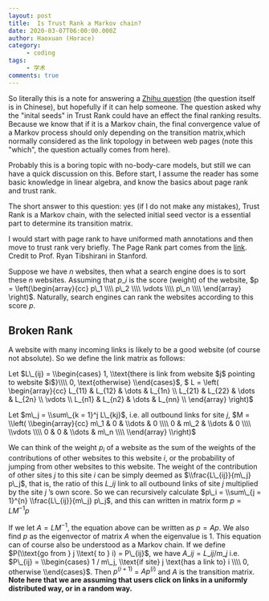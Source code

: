 ```yaml
---
layout: post
title:  Is Trust Rank a Markov chain?
date: 2020-03-07T06:00:00.000Z
author: Haoxuan (Horace)
category:
     - coding
tags:
     - 学术
comments: true
---
```


So literally this is a note for answering a [Zhihu question](https://www.zhihu.com/question/373709342) (the question itself is in Chinese), but hopefully if it can help someone. The question asked why the "inital seeds" in Trust Rank could have an effect the final ranking results. Because we know that if it is a Markov chain, the final convergence value of a Markov process should only depending on the transition matrix,which normally considered as the link topology in between web pages (note this "which", the question actually comes from here).

Probably this is a boring topic with no-body-care models, but still we can have a quick discussion on this. Before start, I assume the reader has some basic knowledge in linear algebra, and know the basics about page rank and trust rank.

The short answer to this question: yes (if I do not make any mistakes), Trust Rank is a Markov chain, with the selected initial seed vector is a essential part to determine its transition matrix. 

I would start with page rank to have uniformed math annotations and then move to trust rank very briefly. The Page Rank part comes from the [link](http://statweb.stanford.edu/~tibs/sta306bfiles/pagerank/ryan/01-24-pr.pdf). Credit to Prof. Ryan Tibshirani in Stanford.

Suppose we have $n$ websites, then what a search engine does is to sort these $n$ websites. Assuming that $p\_i$ is the score (weight) of the website, $p = \left(\begin{array}{cc} p\_1 \\\\ p\_2 \\\\ \vdots \\\\ p\_n \\\\ \end{array} \right)$. Naturally, search engines can rank the websites according to this score $p$.

## Broken Rank

A website with many incoming links is likely to be a good website (of course not absolute). So we define the link matrix as follows:

Let  $L\_{ij} = \\begin{cases}     1, \\text{there is link from website $j$ pointing to website $i$}\\\\     0, \text{otherwise} \\end{cases}$,
$ L =  \\left( \\begin{array}{cc} L\_{11} & L\_{12} &  \\dots & L\_{1n} \\\\ L\_{21} & L\_{22} &  \\dots & L\_{2n} \\\\ \\vdots \\\\ L\_{n1} & L\_{n2} &  \\dots & L\_{nn} \\\\ \\end{array} \\right)$

Let $m\_j = \\sum\_{k = 1}^j L\_{kj}$, i.e. all outbound links for site $j$, $M =  \\left(   \\begin{array}{cc} m\_1 & 0 &  \\dots & 0 \\\\ 0 & m\_2 &  \\dots & 0 \\\\ \\vdots \\\\ 0 & 0 &  \\dots & m\_n \\\\ \\end{array} \\right)$

We can think of the weight $p_i$ of a website as the sum of the weights of the contributions of other websites to this website $i$, or the probability of jumping from other websites to this website. The weight of the contribution of other sites $j$ to this site $i$ can be simply deemed as $\\frac{L\_{ij}}{m\_j} p\_j$, that is, the ratio of this $L\_{ij}$ link to all outbound links of site $j$ multiplied by the site $j$ ’s own score. So we can recursively calculate $p\_i = \\sum\_{j = 1}^{n} \\frac{L\_{ij}}{m\_j} p\_j$, and this can written in matrix form $p = LM^{-1} p$

If we let $A = LM^{-1}$, the equation above can be written as $p = Ap$. We also find $p$ as the eigenvector of matrix $A$ when the eigenvalue is $1$. This equation can of course also be understood as a Markov chain. If we define $P(\\text{go from } j \\text{ to } i) = P\_{ij}$, we have $A\_ {ij} = L\_{ij} / m\_j$ i.e. $P\_{ij} = \\begin{cases} 1 / m\_j, \\text{if site} j \text{has a link to} i \\\\ 0, otherwise \\end{cases}$. Then $p^{(i + 1)}$ = $Ap^{(i)}$ and $A$ is the transition matrix. **Note here that we are assuming that users click on links in a uniformly distributed way, or in a random way.**
